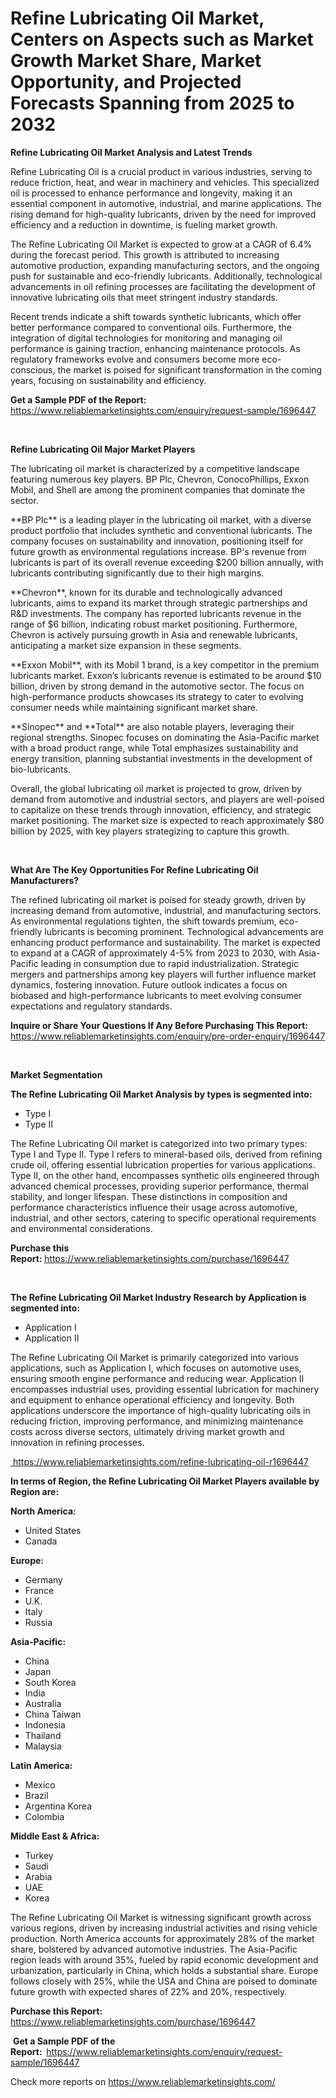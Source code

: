 <p><h1>Refine Lubricating Oil Market, Centers on Aspects such as Market Growth Market Share, Market Opportunity, and Projected Forecasts Spanning from 2025 to 2032</h1></p><p><strong>Refine Lubricating Oil Market Analysis and Latest Trends</strong></p>
<p><p>Refine Lubricating Oil is a crucial product in various industries, serving to reduce friction, heat, and wear in machinery and vehicles. This specialized oil is processed to enhance performance and longevity, making it an essential component in automotive, industrial, and marine applications. The rising demand for high-quality lubricants, driven by the need for improved efficiency and a reduction in downtime, is fueling market growth.</p><p>The Refine Lubricating Oil Market is expected to grow at a CAGR of 6.4% during the forecast period. This growth is attributed to increasing automotive production, expanding manufacturing sectors, and the ongoing push for sustainable and eco-friendly lubricants. Additionally, technological advancements in oil refining processes are facilitating the development of innovative lubricating oils that meet stringent industry standards.</p><p>Recent trends indicate a shift towards synthetic lubricants, which offer better performance compared to conventional oils. Furthermore, the integration of digital technologies for monitoring and managing oil performance is gaining traction, enhancing maintenance protocols. As regulatory frameworks evolve and consumers become more eco-conscious, the market is poised for significant transformation in the coming years, focusing on sustainability and efficiency.</p></p>
<p><strong>Get a Sample PDF of the Report:&nbsp;</strong> <a href="https://www.reliablemarketinsights.com/enquiry/request-sample/1696447?utm_campaign=1512&utm_medium=2&utm_source=Github&utm_content=ia&utm_term=08012025&utm_id=refine-lubricating-oil">https://www.reliablemarketinsights.com/enquiry/request-sample/1696447</a></p>
<p>&nbsp;</p>
<p><strong>Refine Lubricating Oil Major Market Players</strong></p>
<p><p>The lubricating oil market is characterized by a competitive landscape featuring numerous key players. BP Plc, Chevron, ConocoPhillips, Exxon Mobil, and Shell are among the prominent companies that dominate the sector.</p><p>**BP Plc** is a leading player in the lubricating oil market, with a diverse product portfolio that includes synthetic and conventional lubricants. The company focuses on sustainability and innovation, positioning itself for future growth as environmental regulations increase. BP's revenue from lubricants is part of its overall revenue exceeding $200 billion annually, with lubricants contributing significantly due to their high margins.</p><p>**Chevron**, known for its durable and technologically advanced lubricants, aims to expand its market through strategic partnerships and R&D investments. The company has reported lubricants revenue in the range of $6 billion, indicating robust market positioning. Furthermore, Chevron is actively pursuing growth in Asia and renewable lubricants, anticipating a market size expansion in these segments.</p><p>**Exxon Mobil**, with its Mobil 1 brand, is a key competitor in the premium lubricants market. Exxon’s lubricants revenue is estimated to be around $10 billion, driven by strong demand in the automotive sector. The focus on high-performance products showcases its strategy to cater to evolving consumer needs while maintaining significant market share.</p><p>**Sinopec** and **Total** are also notable players, leveraging their regional strengths. Sinopec focuses on dominating the Asia-Pacific market with a broad product range, while Total emphasizes sustainability and energy transition, planning substantial investments in the development of bio-lubricants.</p><p>Overall, the global lubricating oil market is projected to grow, driven by demand from automotive and industrial sectors, and players are well-poised to capitalize on these trends through innovation, efficiency, and strategic market positioning. The market size is expected to reach approximately $80 billion by 2025, with key players strategizing to capture this growth.</p></p>
<p>&nbsp;</p>
<p><strong>What Are The Key Opportunities For Refine Lubricating Oil Manufacturers?</strong></p>
<p><p>The refined lubricating oil market is poised for steady growth, driven by increasing demand from automotive, industrial, and manufacturing sectors. As environmental regulations tighten, the shift towards premium, eco-friendly lubricants is becoming prominent. Technological advancements are enhancing product performance and sustainability. The market is expected to expand at a CAGR of approximately 4-5% from 2023 to 2030, with Asia-Pacific leading in consumption due to rapid industrialization. Strategic mergers and partnerships among key players will further influence market dynamics, fostering innovation. Future outlook indicates a focus on biobased and high-performance lubricants to meet evolving consumer expectations and regulatory standards.</p></p>
<p><strong>Inquire or Share Your Questions If Any Before Purchasing This Report:</strong> <a href="https://www.reliablemarketinsights.com/enquiry/pre-order-enquiry/1696447?utm_campaign=1512&utm_medium=2&utm_source=Github&utm_content=ia&utm_term=08012025&utm_id=refine-lubricating-oil">https://www.reliablemarketinsights.com/enquiry/pre-order-enquiry/1696447</a></p>
<p>&nbsp;</p>
<p><strong>Market Segmentation</strong></p>
<p><strong>The Refine Lubricating Oil Market Analysis by types is segmented into:</strong></p>
<p><ul><li>Type I</li><li>Type II</li></ul></p>
<p><p>The Refine Lubricating Oil market is categorized into two primary types: Type I and Type II. Type I refers to mineral-based oils, derived from refining crude oil, offering essential lubrication properties for various applications. Type II, on the other hand, encompasses synthetic oils engineered through advanced chemical processes, providing superior performance, thermal stability, and longer lifespan. These distinctions in composition and performance characteristics influence their usage across automotive, industrial, and other sectors, catering to specific operational requirements and environmental considerations.</p></p>
<p><strong>Purchase this Report:&nbsp;</strong><a href="https://www.reliablemarketinsights.com/purchase/1696447?utm_campaign=1512&utm_medium=2&utm_source=Github&utm_content=ia&utm_term=08012025&utm_id=refine-lubricating-oil">https://www.reliablemarketinsights.com/purchase/1696447</a></p>
<p>&nbsp;</p>
<p><strong>The Refine Lubricating Oil Market Industry Research by Application is segmented into:</strong></p>
<p><ul><li>Application I</li><li>Application II</li></ul></p>
<p><p>The Refine Lubricating Oil Market is primarily categorized into various applications, such as Application I, which focuses on automotive uses, ensuring smooth engine performance and reducing wear. Application II encompasses industrial uses, providing essential lubrication for machinery and equipment to enhance operational efficiency and longevity. Both applications underscore the importance of high-quality lubricating oils in reducing friction, improving performance, and minimizing maintenance costs across diverse sectors, ultimately driving market growth and innovation in refining processes.</p></p>
<p><a href="https://www.reliablemarketinsights.com/refine-lubricating-oil-r1696447?utm_campaign=1512&utm_medium=2&utm_source=Github&utm_content=ia&utm_term=08012025&utm_id=refine-lubricating-oil">&nbsp;https://www.reliablemarketinsights.com/refine-lubricating-oil-r1696447</a></p>
<p><strong>In terms of Region, the Refine Lubricating Oil Market Players available by Region are:</strong></p>
<p>
    <p> <strong> North America: </strong>
        <ul>
            <li>United States</li>
            <li>Canada</li>
        </ul>
        </p> 
    <p> <strong> Europe: </strong>
        <ul>
            <li>Germany</li>
            <li>France</li>
            <li>U.K.</li>
            <li>Italy</li>
            <li>Russia</li>
        </ul>
        </p> 
    <p> <strong> Asia-Pacific: </strong>
        <ul>
            <li>China</li>
            <li>Japan</li>
            <li>South Korea</li>
            <li>India</li>
            <li>Australia</li>
            <li>China Taiwan</li>
            <li>Indonesia</li>
            <li>Thailand</li>
            <li>Malaysia</li>
        </ul>
        </p> 
    <p> <strong> Latin America: </strong>
        <ul>
            <li>Mexico</li>
            <li>Brazil</li>
            <li>Argentina Korea</li>
            <li>Colombia</li>
        </ul>
        </p> 
    <p> <strong> Middle East & Africa: </strong>
        <ul>
            <li>Turkey</li>
            <li>Saudi</li>
            <li>Arabia</li>
            <li>UAE</li>
            <li>Korea</li>
        </ul>
    </p>
    </p>
<p><p>The Refine Lubricating Oil Market is witnessing significant growth across various regions, driven by increasing industrial activities and rising vehicle production. North America accounts for approximately 28% of the market share, bolstered by advanced automotive industries. The Asia-Pacific region leads with around 35%, fueled by rapid economic development and urbanization, particularly in China, which holds a substantial share. Europe follows closely with 25%, while the USA and China are poised to dominate future growth with expected shares of 22% and 20%, respectively.</p></p>
<p><strong>Purchase this Report: </strong><a href="https://www.reliablemarketinsights.com/purchase/1696447?utm_campaign=1512&utm_medium=2&utm_source=Github&utm_content=ia&utm_term=08012025&utm_id=refine-lubricating-oil">https://www.reliablemarketinsights.com/purchase/1696447</a></p>
<p>&nbsp;<strong>Get a Sample PDF of the Report:&nbsp;&nbsp;</strong><a href="https://www.reliablemarketinsights.com/enquiry/request-sample/1696447?utm_campaign=1512&utm_medium=2&utm_source=Github&utm_content=ia&utm_term=08012025&utm_id=refine-lubricating-oil">https://www.reliablemarketinsights.com/enquiry/request-sample/1696447</a></p>
<p><strong></strong></p>
<p>Check more reports on <a href="https://www.reliablemarketinsights.com/?utm_campaign=1512&utm_medium=2&utm_source=Github&utm_content=ia&utm_term=08012025&utm_id=refine-lubricating-oil">https://www.reliablemarketinsights.com/</a></p>